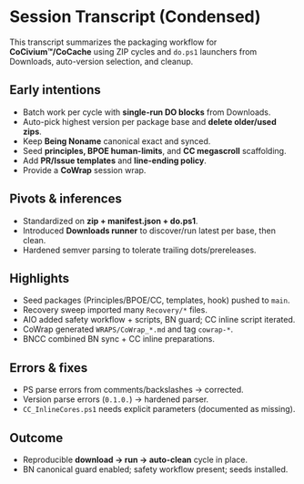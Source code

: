 # Session Transcript (Condensed)

This transcript summarizes the packaging workflow for **CoCivium™/CoCache** using ZIP cycles and `do.ps1` launchers from Downloads, auto-version selection, and cleanup.

## Early intentions
- Batch work per cycle with **single-run DO blocks** from Downloads.
- Auto-pick highest version per package base and **delete older/used zips**.
- Keep **Being Noname** canonical exact and synced.
- Seed **principles, BPOE human-limits**, and **CC megascroll** scaffolding.
- Add **PR/Issue templates** and **line-ending policy**.
- Provide a **CoWrap** session wrap.

## Pivots & inferences
- Standardized on **zip + manifest.json + do.ps1**.
- Introduced **Downloads runner** to discover/run latest per base, then clean.
- Hardened semver parsing to tolerate trailing dots/prereleases.

## Highlights
- Seed packages (Principles/BPOE/CC, templates, hook) pushed to `main`.
- Recovery sweep imported many `Recovery/*` files.
- AIO added safety workflow + scripts, BN guard; CC inline script iterated.
- CoWrap generated `WRAPS/CoWrap_*.md` and tag `cowrap-*`.
- BNCC combined BN sync + CC inline preparations.

## Errors & fixes
- PS parse errors from comments/backslashes → corrected.
- Version parse errors (`0.1.0.`) → hardened parser.
- `CC_InlineCores.ps1` needs explicit parameters (documented as missing).

## Outcome
- Reproducible **download → run → auto-clean** cycle in place.
- BN canonical guard enabled; safety workflow present; seeds installed.

